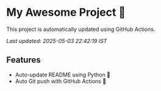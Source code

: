 # My Awesome Project 🚀

This project is automatically updated using GitHub Actions.

_Last updated: 2025-05-03 22:42:19 IST_

## Features
- Auto-update README using Python 🐍
- Auto Git push with GitHub Actions 🤖
